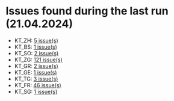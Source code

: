 # Issues found during the last run (21.04.2024)

- KT_ZH: [5 issue(s)](tools/KT_ZH_errors.csv)
- KT_BS: [1 issue(s)](tools/KT_BS_errors.csv)
- KT_SO: [2 issue(s)](tools/KT_SO_errors.csv)
- KT_ZG: [121 issue(s)](tools/KT_ZG_errors.csv)
- KT_GR: [2 issue(s)](tools/KT_GR_errors.csv)
- KT_GE: [1 issue(s)](tools/KT_GE_errors.csv)
- KT_TG: [3 issue(s)](tools/KT_TG_errors.csv)
- KT_FR: [46 issue(s)](tools/KT_FR_errors.csv)
- KT_SG: [1 issue(s)](tools/KT_SG_errors.csv)
